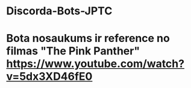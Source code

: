 # Discorda-Bots-JPTC
# Bota nosaukums ir reference no filmas "The Pink Panther" https://www.youtube.com/watch?v=5dx3XD46fE0
